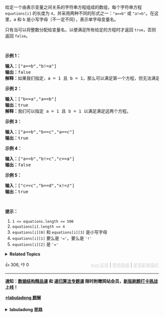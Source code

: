 <p>给定一个由表示变量之间关系的字符串方程组成的数组，每个字符串方程 <code>equations[i]</code> 的长度为 <code>4</code>，并采用两种不同的形式之一：<code>"a==b"</code> 或&nbsp;<code>"a!=b"</code>。在这里，a 和 b 是小写字母（不一定不同），表示单字母变量名。</p>

<p>只有当可以将整数分配给变量名，以便满足所有给定的方程时才返回&nbsp;<code>true</code>，否则返回 <code>false</code>。&nbsp;</p>

<p>&nbsp;</p>

<ol> 
</ol>

<p><strong>示例 1：</strong></p>

<pre><strong>输入：</strong>["a==b","b!=a"]
<strong>输出：</strong>false
<strong>解释：</strong>如果我们指定，a = 1 且 b = 1，那么可以满足第一个方程，但无法满足第二个方程。没有办法分配变量同时满足这两个方程。
</pre>

<p><strong>示例 2：</strong></p>

<pre><strong>输入：</strong>["b==a","a==b"]
<strong>输出：</strong>true
<strong>解释：</strong>我们可以指定 a = 1 且 b = 1 以满足满足这两个方程。
</pre>

<p><strong>示例 3：</strong></p>

<pre><strong>输入：</strong>["a==b","b==c","a==c"]
<strong>输出：</strong>true
</pre>

<p><strong>示例 4：</strong></p>

<pre><strong>输入：</strong>["a==b","b!=c","c==a"]
<strong>输出：</strong>false
</pre>

<p><strong>示例 5：</strong></p>

<pre><strong>输入：</strong>["c==c","b==d","x!=z"]
<strong>输出：</strong>true
</pre>

<p>&nbsp;</p>

<p><strong>提示：</strong></p>

<ol> 
 <li><code>1 &lt;= equations.length &lt;= 500</code></li> 
 <li><code>equations[i].length == 4</code></li> 
 <li><code>equations[i][0]</code> 和&nbsp;<code>equations[i][3]</code>&nbsp;是小写字母</li> 
 <li><code>equations[i][1]</code> 要么是&nbsp;<code>'='</code>，要么是&nbsp;<code>'!'</code></li> 
 <li><code>equations[i][2]</code>&nbsp;是&nbsp;<code>'='</code></li> 
</ol>

<details><summary><strong>Related Topics</strong></summary>并查集 | 图 | 数组 | 字符串</details><br>

<div>👍 306, 👎 0<span style='float: right;'><span style='color: gray;'><a href='https://github.com/labuladong/fucking-algorithm/discussions/939' target='_blank' style='color: lightgray;text-decoration: underline;'>bug 反馈</a> | <a href='https://labuladong.gitee.io/article/fname.html?fname=jb插件简介' target='_blank' style='color: lightgray;text-decoration: underline;'>使用指南</a> | <a href='https://labuladong.github.io/algo/images/others/%E5%85%A8%E5%AE%B6%E6%A1%B6.jpg' target='_blank' style='color: lightgray;text-decoration: underline;'>更多配套插件</a></span></span></div>

<div id="labuladong"><hr>

**通知：[数据结构精品课](https://aep.h5.xeknow.com/s/1XJHEO) 和 [递归算法专题课](https://aep.xet.tech/s/3YGcq3) 限时附赠网站会员，[新版刷题打卡挑战](https://labuladong.gitee.io/algo/challenge/) 上线！**



<p><strong><a href="https://labuladong.github.io/article/slug.html?slug=satisfiability-of-equality-equations" target="_blank">⭐️labuladong 题解</a></strong></p>
<details><summary><strong>labuladong 思路</strong></summary>

## 基本思路

PS：这道题在[《算法小抄》](https://item.jd.com/12759911.html) 的第 396 页。

本题是前文 [Union Find 并查集算法](https://labuladong.github.io/article/fname.html?fname=UnionFind算法详解) 的应用。

解题核心思想是，**将 `equations` 中的算式根据 `==` 和 `!=` 分成两部分，先处理 `==` 算式，使得他们通过相等关系各自勾结成门派（连通分量）；然后处理 `!=` 算式，检查不等关系是否破坏了相等关系的连通性**。

**详细题解：[并查集（Union-Find）算法](https://labuladong.github.io/article/fname.html?fname=UnionFind算法详解)**

**标签：并查集算法**

## 解法代码

提示：🟢 标记的是我写的解法代码，🤖 标记的是 chatGPT 翻译的多语言解法代码。如有错误，可以 [点这里](https://github.com/labuladong/fucking-algorithm/issues/1113) 反馈和修正。

<div class="tab-panel"><div class="tab-nav">
<button data-tab-item="cpp" class="tab-nav-button btn " data-tab-group="default" onclick="switchTab(this)">cpp🤖</button>

<button data-tab-item="python" class="tab-nav-button btn " data-tab-group="default" onclick="switchTab(this)">python🤖</button>

<button data-tab-item="java" class="tab-nav-button btn active" data-tab-group="default" onclick="switchTab(this)">java🟢</button>

<button data-tab-item="go" class="tab-nav-button btn " data-tab-group="default" onclick="switchTab(this)">go🤖</button>

<button data-tab-item="javascript" class="tab-nav-button btn " data-tab-group="default" onclick="switchTab(this)">javascript🤖</button>
</div><div class="tab-content">
<div data-tab-item="cpp" class="tab-item " data-tab-group="default"><div class="highlight">

```cpp
// 注意：cpp 代码由 chatGPT🤖 根据我的 java 代码翻译，旨在帮助不同背景的读者理解算法逻辑。
// 本代码还未经过力扣测试，仅供参考，如有疑惑，可以参照我写的 java 代码对比查看。

class Solution {
public:
    bool equationsPossible(vector<string>& equations) {
        // 26 个英文字母
        UF uf(26);
        // 先让相等的字母形成连通分量
        for (string eq : equations) {
            if (eq[1] == '=') {
                char x = eq[0];
                char y = eq[3];
                uf.union_(x - 'a', y - 'a');
            }
        }
        // 检查不等关系是否打破相等关系的连通性
        for (string eq : equations) {
            if (eq[1] == '!') {
                char x = eq[0];
                char y = eq[3];
                // 如果相等关系成立，就是逻辑冲突
                if (uf.connected(x - 'a', y - 'a'))
                    return false;
            }
        }
        return true;
    }
};

class UF {
public:
    // 记录连通分量个数
    int count;
    // 存储若干棵树
    vector<int> parent;
    // 记录树的“重量”
    vector<int> size;

    UF(int n) {
        this->count = n;
        parent.resize(n);
        size.resize(n);
        for (int i = 0; i < n; i++) {
            parent[i] = i;
            size[i] = 1;
        }
    }

    /* 将 p 和 q 连通 */
    void union_(int p, int q) {
        int rootP = find(p);
        int rootQ = find(q);
        if (rootP == rootQ)
            return;

        // 小树接到大树下面，较平衡
        if (size[rootP] > size[rootQ]) {
            parent[rootQ] = rootP;
            size[rootP] += size[rootQ];
        } else {
            parent[rootP] = rootQ;
            size[rootQ] += size[rootP];
        }
        count--;
    }

    /* 判断 p 和 q 是否互相连通 */
    bool connected(int p, int q) {
        int rootP = find(p);
        int rootQ = find(q);
        // 处于同一棵树上的节点，相互连通
        return rootP == rootQ;
    }

    /* 返回节点 x 的根节点 */
    int find(int x) {
        while (parent[x] != x) {
            // 进行路径压缩
            parent[x] = parent[parent[x]];
            x = parent[x];
        }
        return x;
    }

    int getCount() {
        return count;
    }
};
```

</div></div>

<div data-tab-item="python" class="tab-item " data-tab-group="default"><div class="highlight">

```python
# 注意：python 代码由 chatGPT🤖 根据我的 java 代码翻译，旨在帮助不同背景的读者理解算法逻辑。
# 本代码已经通过力扣的测试用例，应该可直接成功提交。

class Solution:
    def equationsPossible(self, equations: List[str]) -> bool:
        uf = UF(26) #26个字母
        # 先让相等的字母形成连通分量
        for eq in equations:
            if eq[1] == "=":
                x = ord(eq[0]) - ord('a')
                y = ord(eq[3]) - ord('a')
                uf.union(x, y)

        # 检查不等关系是否打破相等关系的连通性
        for eq in equations:
            if eq[1] == "!":
                x = ord(eq[0]) - ord('a')
                y = ord(eq[3]) - ord('a')
                # 如果相等关系成立，就是逻辑冲突
                if uf.connected(x, y):
                    return False
        return True

class UF:
    # 记录连通分量个数
    def __init__(self, n):
        self.count = n
        # 存储若干棵树
        self.parent = [i for i in range(n)]
        # 记录树的“重量”
        self.size = [1] * n

    # 将 p 和 q 连通
    def union(self, p, q):
        rootP = self.find(p)
        rootQ = self.find(q)
        if rootP == rootQ:
            return

        # 小树接到大树下面，较平衡
        if self.size[rootP] > self.size[rootQ]:
            self.parent[rootQ] = rootP
            self.size[rootP] += self.size[rootQ]
        else:
            self.parent[rootP] = rootQ
            self.size[rootQ] += self.size[rootP]
        self.count -= 1

    # 判断 p 和 q 是否互相连通
    def connected(self, p, q):
        rootP = self.find(p)
        rootQ = self.find(q)
        # 处于同一棵树上的节点，相互连通
        return rootP == rootQ

    # 返回节点 x 的根节点
    def find(self, x):
        while self.parent[x] != x:
            # 进行路径压缩
            self.parent[x] = self.parent[self.parent[x]]
            x = self.parent[x]
        return x

    def count(self):
        return self.count
```

</div></div>

<div data-tab-item="java" class="tab-item active" data-tab-group="default"><div class="highlight">

```java
class Solution {
    public boolean equationsPossible(String[] equations) {
        // 26 个英文字母
        UF uf = new UF(26);
        // 先让相等的字母形成连通分量
        for (String eq : equations) {
            if (eq.charAt(1) == '=') {
                char x = eq.charAt(0);
                char y = eq.charAt(3);
                uf.union(x - 'a', y - 'a');
            }
        }
        // 检查不等关系是否打破相等关系的连通性
        for (String eq : equations) {
            if (eq.charAt(1) == '!') {
                char x = eq.charAt(0);
                char y = eq.charAt(3);
                // 如果相等关系成立，就是逻辑冲突
                if (uf.connected(x - 'a', y - 'a'))
                    return false;
            }
        }
        return true;
    }
}

class UF {
    // 记录连通分量个数
    private int count;
    // 存储若干棵树
    private int[] parent;
    // 记录树的“重量”
    private int[] size;

    public UF(int n) {
        this.count = n;
        parent = new int[n];
        size = new int[n];
        for (int i = 0; i < n; i++) {
            parent[i] = i;
            size[i] = 1;
        }
    }

    /* 将 p 和 q 连通 */
    public void union(int p, int q) {
        int rootP = find(p);
        int rootQ = find(q);
        if (rootP == rootQ)
            return;

        // 小树接到大树下面，较平衡
        if (size[rootP] > size[rootQ]) {
            parent[rootQ] = rootP;
            size[rootP] += size[rootQ];
        } else {
            parent[rootP] = rootQ;
            size[rootQ] += size[rootP];
        }
        count--;
    }

    /* 判断 p 和 q 是否互相连通 */
    public boolean connected(int p, int q) {
        int rootP = find(p);
        int rootQ = find(q);
        // 处于同一棵树上的节点，相互连通
        return rootP == rootQ;
    }

    /* 返回节点 x 的根节点 */
    private int find(int x) {
        while (parent[x] != x) {
            // 进行路径压缩
            parent[x] = parent[parent[x]];
            x = parent[x];
        }
        return x;
    }

    public int count() {
        return count;
    }
}
```

</div></div>

<div data-tab-item="go" class="tab-item " data-tab-group="default"><div class="highlight">

```go
// 注意：go 代码由 chatGPT🤖 根据我的 java 代码翻译，旨在帮助不同背景的读者理解算法逻辑。
// 本代码已经通过力扣的测试用例，应该可直接成功提交。

type UF struct {
    // 记录连通分量个数
    Count int
    // 存储若干棵树
    Parent []int
    // 记录树的“重量”
    Size []int
}

func NewUF(n int) *UF {
    u := UF{}
    u.Count = n
    u.Parent = make([]int, n)
    u.Size = make([]int, n)
    for i := 0; i < n; i++ {
        u.Parent[i] = i
        u.Size[i] = 1
    }
    return &u
}

/* 将 p 和 q 连通 */
func (u *UF) Union(p, q int) {
    rootP := u.find(p)
    rootQ := u.find(q)
    if rootP == rootQ {
        return
    }

    // 小树接到大树下面，较平衡
    if u.Size[rootP] > u.Size[rootQ] {
        u.Parent[rootQ] = rootP
        u.Size[rootP] += u.Size[rootQ]
    } else {
        u.Parent[rootP] = rootQ
        u.Size[rootQ] += u.Size[rootP]
    }
    u.Count--
}

/* 判断 p 和 q 是否互相连通 */
func (u *UF) Connected(p, q int) bool {
    rootP := u.find(p)
    rootQ := u.find(q)
    // 处于同一棵树上的节点，相互连通
    return rootP == rootQ
}

/* 返回节点 x 的根节点 */
func (u *UF) find(x int) int {
    for u.Parent[x] != x {
        // 进行路径压缩
        u.Parent[x] = u.Parent[u.Parent[x]]
        x = u.Parent[x]
    }
    return x
}

func equationsPossible(equations []string) bool {
    // 26 个英文字母
    uf := NewUF(26)
    // 先让相等的字母形成连通分量
    for _, eq := range equations {
        if eq[1] == '=' {
            x := eq[0]
            y := eq[3]
            uf.Union(int(x-'a'), int(y-'a'))
        }
    }
    // 检查不等关系是否打破相等关系的连通性
    for _, eq := range equations {
        if eq[1] == '!' {
            x := eq[0]
            y := eq[3]
            // 如果相等关系成立，就是逻辑冲突
            if uf.Connected(int(x-'a'), int(y-'a')) {
                return false
            }
        }
    }
    return true
}
```

</div></div>

<div data-tab-item="javascript" class="tab-item " data-tab-group="default"><div class="highlight">

```javascript
// 注意：javascript 代码由 chatGPT🤖 根据我的 java 代码翻译，旨在帮助不同背景的读者理解算法逻辑。
// 本代码已经通过力扣的测试用例，应该可直接成功提交。

var equationsPossible = function(equations) {
    // 26 个英文字母
  let uf = new ufFunc(26);
  // 先让相等的字母形成连通分量
  for (let i = 0 ; i <equations.length; i++) {
    let eq = equations[i];
    if (eq.charAt(1) == '=') {
      let x = eq.charAt(0);
      let y = eq.charAt(3);
      uf.union(x.charCodeAt()-97, y.charCodeAt()-97);
    }
  }
  // 检查不等关系是否打破相等关系的连通性
  for (let i = 0 ; i <equations.length; i++) {
    let eq = equations[i];
    if (eq.charAt(1) == '!') {
      let x = eq.charAt(0);
      let y = eq.charAt(3);
      // 如果相等关系成立，就是逻辑冲突
      if (uf.connected(x.charCodeAt()-97, y.charCodeAt()-97))
        return false;
      }
  }
  return true;
 }

class ufFunc {
  // 记录连通分量个数
  constructor(n) {
    this.count = n;
    // 存储若干棵树
    this.parent = [];
    // 记录树的“重量”
    this.size = [];
    for (let i = 0; i < n; i++) {
      this.parent.push(i);
      this.size.push(1);
    }
  }

  /* 将 p 和 q 连通 */
  union(p, q) {
    let rootP = this.find(p);
    let rootQ = this.find(q);
    if (rootP == rootQ)
      return;

    // 小树接到大树下面，较平衡
    if (this.size[rootP] > this.size[rootQ]) {
      this.parent[rootQ] = rootP;
      this.size[rootP] += this.size[rootQ];
    } else {
      this.parent[rootP] = rootQ;
      this.size[rootQ] += this.size[rootP];
    }
    this.count--;
  }

  /* 判断 p 和 q 是否互相连通 */
  connected(p, q) {
    let rootP = this.find(p);
    let rootQ = this.find(q);
    // 处于同一棵树上的节点，相互连通
    return rootP == rootQ;
  }

  /* 返回节点 x 的根节点 */
  find(x) {
    while (this.parent[x] != x) {
      // 进行路径压缩
      this.parent[x] = this.parent[this.parent[x]];
      x = this.parent[x];
    }
    return x;
  }

  count() {
      return this.count;
  }
}
```

</div></div>
</div></div>

**类似题目**：
  - [130. 被围绕的区域 🟠](/problems/surrounded-regions)
  - [323. 无向图中连通分量的数目 🟠](/problems/number-of-connected-components-in-an-undirected-graph)

</details>
</div>

